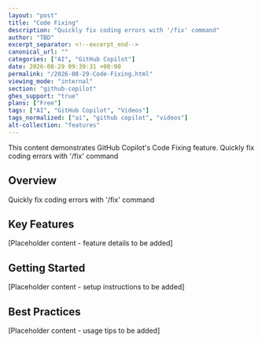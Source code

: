 ```yaml
---
layout: "post"
title: "Code Fixing"
description: "Quickly fix coding errors with '/fix' command"
author: "TBD"
excerpt_separator: <!--excerpt_end-->
canonical_url: ""
categories: ["AI", "GitHub Copilot"]
date: 2026-08-29 09:39:31 +00:00
permalink: "/2026-08-29-Code-Fixing.html"
viewing_mode: "internal"
section: "github-copilot"
ghes_support: "true"
plans: ["Free"]
tags: ["AI", "GitHub Copilot", "Videos"]
tags_normalized: ["ai", "github copilot", "videos"]
alt-collection: "features"
---
```


This content demonstrates GitHub Copilot's Code Fixing feature. Quickly fix coding errors with '/fix' command<!--excerpt_end-->

## Overview

Quickly fix coding errors with '/fix' command

## Key Features

[Placeholder content - feature details to be added]

## Getting Started

[Placeholder content - setup instructions to be added]

## Best Practices

[Placeholder content - usage tips to be added]
